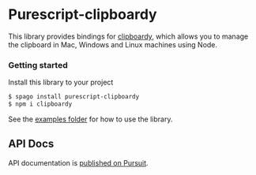 # Purescript-clipboardy

This library provides bindings for [clipboardy](https://github.com/sindresorhus/clipboardy), which allows you to manage the clipboard in Mac, Windows and Linux machines using Node.

### Getting started

Install this library to your project

```bash
$ spago install purescript-clipboardy
$ npm i clipboardy
```

See the [examples folder](./examples) for how to use the library.

## API Docs
API documentation is [published on Pursuit](https://pursuit.purescript.org/packages/purescript-clipboardy).